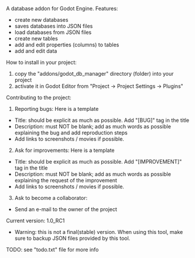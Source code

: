 A database addon for Godot Engine.
Features:
- create new databases
- saves databases into JSON files
- load databases from JSON files
- create new tables
- add and edit properties (columns) to tables
- add and edit data

How to install in your project:
1) copy the "addons/godot_db_manager" directory (folder) into your project
2) activate it in Godot Editor from "Project -> Project Settings -> Plugins"

Contributing to the project:
1) Reporting bugs:
Here is a template
- Title: should be explicit as much as possible. Add "[BUG]" tag in the title
- Description: must NOT be blank; add as much words as possible explaining the bug and add reproduction steps
- Add links to screenshots / movies if possible.

2) Ask for improvements:
Here is a template
- Title: should be explicit as much as possible. Add "[IMPROVEMENT]" tag in the title
- Description: must NOT be blank; add as much words as possible explaining the request of the improvement
- Add links to screenshots / movies if possible.

3) Ask to become a collaborator:
- Send an e-mail to the owner of the project

Current version: 1.0_RC1
- Warning: this is not a final(stable) version. When using this tool, make sure to backup JSON files provided by this tool.

TODO:
see "todo.txt" file for more info
